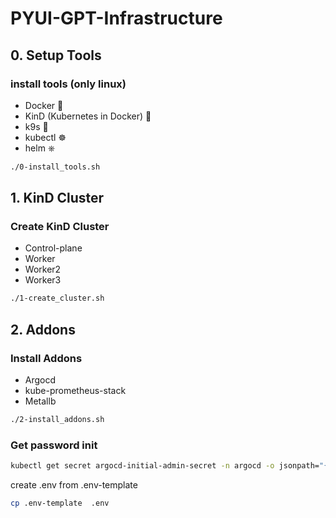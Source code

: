 # PYUI-GPT-Infrastructure

## 0. Setup Tools
### install tools (only linux)
- Docker 🐳
- KinD (Kubernetes in Docker) 🪼
- k9s 🐶
- kubectl ☸️
- helm ⎈

```bash
./0-install_tools.sh
```

## 1. KinD Cluster 
### Create KinD Cluster 
- Control-plane  
- Worker
- Worker2
- Worker3

```bash
./1-create_cluster.sh
```

## 2. Addons 
### Install Addons
- Argocd
- kube-prometheus-stack
- Metallb
```bash
./2-install_addons.sh 
```
### Get password init
```bash
kubectl get secret argocd-initial-admin-secret -n argocd -o jsonpath="{.data.password}" | base64 -d 2>/dev/null
```

create .env from .env-template
```bash
cp .env-template  .env
```

